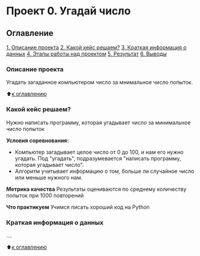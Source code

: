 # Проект 0. Угадай число

## Оглавление
[1. Описание проекта](https://github.com/Odomari/sf_data_science/tree/main/project_0/README.md#Описание-проекта)
[2. Какой кейс решаем?](https://github.com/Odomari/sf_data_science/tree/main/project_0/README.md#Какой-кейс-решаем?)
[3. Краткая информация о данных](https://github.com/Odomari/sf_data_science/tree/main/project_0/README.md#Краткая-информация-о-данных)
[4. Этапы работы над проектом](https://github.com/Odomari/sf_data_science/tree/main/project_0/README.md#Этапы-работы-над-проектом)
[5. Результат](https://github.com/Odomari/sf_data_science/tree/main/project_0/README.md#Результат)
[6. Выводы](https://github.com/Odomari/sf_data_science/tree/main/project_0/README.md#Выводы)

### Описание проекта
Угадать загаданное компьютером число за мнимальное число попыток.

:arrow_up:[к оглавлению](https://github.com/alex-sokolov2011/skillfactory_rds/blob/master/module_7/README.md#Оглавление)

### Какой кейс решаем?
Нужно написать программу, которая угадывает число за минимальное число попыток

**Условия соревнования:**
- Компьютер загадывает целое число от 0 до 100, и нам его нужно угадать. Под "угадать", подразумевается "написать программу, которая угадывает число".
- Алгоритм учитывает информацию о том, больше ли случайное число или меньше нужного нам.

**Метрика качества**
Результаты оцениваются по среднему количеству попыток при 1000 повторений

**Что практикуем**
Учимся писать хороший код на Python

### Краткая информация о данных
....

:arrow_up:[к оглавлению](https://github.com/alex-sokolov2011/skillfactory_rds/blob/master/module_7/README.md#Оглавление)